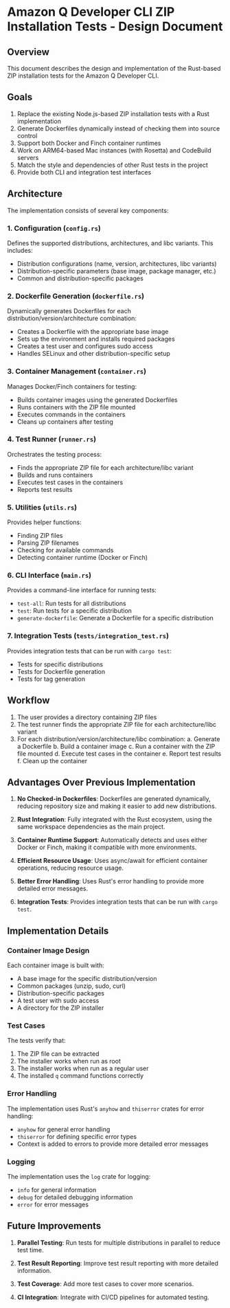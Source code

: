 # Amazon Q Developer CLI ZIP Installation Tests - Design Document

## Overview

This document describes the design and implementation of the Rust-based ZIP installation tests for the Amazon Q Developer CLI.

## Goals

1. Replace the existing Node.js-based ZIP installation tests with a Rust implementation
2. Generate Dockerfiles dynamically instead of checking them into source control
3. Support both Docker and Finch container runtimes
4. Work on ARM64-based Mac instances (with Rosetta) and CodeBuild servers
5. Match the style and dependencies of other Rust tests in the project
6. Provide both CLI and integration test interfaces

## Architecture

The implementation consists of several key components:

### 1. Configuration (`config.rs`)

Defines the supported distributions, architectures, and libc variants. This includes:
- Distribution configurations (name, version, architectures, libc variants)
- Distribution-specific parameters (base image, package manager, etc.)
- Common and distribution-specific packages

### 2. Dockerfile Generation (`dockerfile.rs`)

Dynamically generates Dockerfiles for each distribution/version/architecture combination:
- Creates a Dockerfile with the appropriate base image
- Sets up the environment and installs required packages
- Creates a test user and configures sudo access
- Handles SELinux and other distribution-specific setup

### 3. Container Management (`container.rs`)

Manages Docker/Finch containers for testing:
- Builds container images using the generated Dockerfiles
- Runs containers with the ZIP file mounted
- Executes commands in the containers
- Cleans up containers after testing

### 4. Test Runner (`runner.rs`)

Orchestrates the testing process:
- Finds the appropriate ZIP file for each architecture/libc variant
- Builds and runs containers
- Executes test cases in the containers
- Reports test results

### 5. Utilities (`utils.rs`)

Provides helper functions:
- Finding ZIP files
- Parsing ZIP filenames
- Checking for available commands
- Detecting container runtime (Docker or Finch)

### 6. CLI Interface (`main.rs`)

Provides a command-line interface for running tests:
- `test-all`: Run tests for all distributions
- `test`: Run tests for a specific distribution
- `generate-dockerfile`: Generate a Dockerfile for a specific distribution

### 7. Integration Tests (`tests/integration_test.rs`)

Provides integration tests that can be run with `cargo test`:
- Tests for specific distributions
- Tests for Dockerfile generation
- Tests for tag generation

## Workflow

1. The user provides a directory containing ZIP files
2. The test runner finds the appropriate ZIP file for each architecture/libc variant
3. For each distribution/version/architecture/libc combination:
   a. Generate a Dockerfile
   b. Build a container image
   c. Run a container with the ZIP file mounted
   d. Execute test cases in the container
   e. Report test results
   f. Clean up the container

## Advantages Over Previous Implementation

1. **No Checked-in Dockerfiles**: Dockerfiles are generated dynamically, reducing repository size and making it easier to add new distributions.

2. **Rust Integration**: Fully integrated with the Rust ecosystem, using the same workspace dependencies as the main project.

3. **Container Runtime Support**: Automatically detects and uses either Docker or Finch, making it compatible with more environments.

4. **Efficient Resource Usage**: Uses async/await for efficient container operations, reducing resource usage.

5. **Better Error Handling**: Uses Rust's error handling to provide more detailed error messages.

6. **Integration Tests**: Provides integration tests that can be run with `cargo test`.

## Implementation Details

### Container Image Design

Each container image is built with:
- A base image for the specific distribution/version
- Common packages (unzip, sudo, curl)
- Distribution-specific packages
- A test user with sudo access
- A directory for the ZIP installer

### Test Cases

The tests verify that:
1. The ZIP file can be extracted
2. The installer works when run as root
3. The installer works when run as a regular user
4. The installed `q` command functions correctly

### Error Handling

The implementation uses Rust's `anyhow` and `thiserror` crates for error handling:
- `anyhow` for general error handling
- `thiserror` for defining specific error types
- Context is added to errors to provide more detailed error messages

### Logging

The implementation uses the `log` crate for logging:
- `info` for general information
- `debug` for detailed debugging information
- `error` for error messages

## Future Improvements

1. **Parallel Testing**: Run tests for multiple distributions in parallel to reduce test time.

2. **Test Result Reporting**: Improve test result reporting with more detailed information.

3. **Test Coverage**: Add more test cases to cover more scenarios.

4. **CI Integration**: Integrate with CI/CD pipelines for automated testing.
